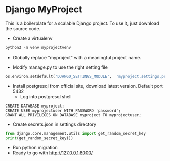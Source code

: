 # Django MyProject

This is a boilerplate for a scalable Django project. To use it, just download the source code.

* Create a virtualenv
```python
python3 -m venv myprojectvenv
```
* Globally replace "myproject" with a meaningful project name. 

* Modify manage.py to use the right setting file
```python
os.environ.setdefault('DJANGO_SETTINGS_MODULE',  'myproject.settings.production')
```

* Install postgresql from official site, download latest version. Default port 5432
    * Log into postgresql shell 
```
CREATE DATABASE myproject;
CREATE USER myprojectuser WITH PASSWORD 'password';
GRANT ALL PRIVILEGES ON DATABASE myproject TO myprojectuser;
```
* Create secrets.json in settings directory
```python
from django.core.management.utils import get_random_secret_key
print(get_random_secret_key())
```

* Run python migration
* Ready to go with http://127.0.0.1:8000/